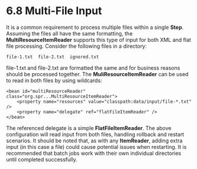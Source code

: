# 6.8 Multi-File Input #

It is a common requirement to process multiple files within a single **Step**. Assuming the files all have the same formatting, the **MultiResourceItemReader** supports this type of input for both XML and flat file processing. Consider the following files in a directory:

	file-1.txt  file-2.txt  ignored.txt

file-1.txt and file-2.txt are formatted the same and for business reasons should be processed together. The **MuliResourceItemReader** can be used to read in both files by using wildcards:

	<bean id="multiResourceReader" class="org.spr...MultiResourceItemReader">
	    <property name="resources" value="classpath:data/input/file-*.txt" />
	    <property name="delegate" ref="flatFileItemReader" />
	</bean>


The referenced delegate is a simple **FlatFileItemReader**. The above configuration will read input from both files, handling rollback and restart scenarios. It should be noted that, as with any **ItemReader**, adding extra input (in this case a file) could cause potential issues when restarting. It is recommended that batch jobs work with their own individual directories until completed successfully.